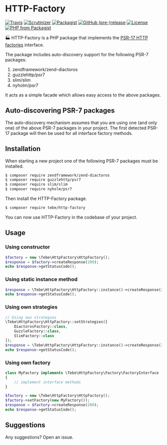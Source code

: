 # HTTP-Factory

[![Travis](https://img.shields.io/travis/tbreuss/http-factory.svg)](https://travis-ci.org/tbreuss/http-factory)
[![Scrutinizer](https://img.shields.io/scrutinizer/g/tbreuss/http-factory.svg)](https://scrutinizer-ci.com/g/tbreuss/http-factory/)
[![Packagist](https://img.shields.io/packagist/dt/tebe/http-factory.svg)](https://packagist.org/packages/tebe/http-factory)
[![GitHub (pre-)release](https://img.shields.io/github/release/tbreuss/http-factory/all.svg)](https://github.com/tbreuss/http-factory/releases)
[![License](https://img.shields.io/github/license/tbreuss/http-factory.svg)](https://github.com/tbreuss/http-factory/blob/master/LICENSE)
[![PHP from Packagist](https://img.shields.io/packagist/php-v/tebe/http-factory.svg)](https://packagist.org/packages/tebe/http-factory)


:factory: HTTP-Factory is a PHP package that implements the [PSR-17 HTTP factories](https://www.php-fig.org/psr/psr-17/) interface.

The package includes auto-discovery support for the following PSR-7 packages:

1. zendframework/zend-diactoros
2. guzzlehttp/psr7  
3. slim/slim
4. nyholm/psr7

It acts as a simple facade which allows easy access to the above packages.


## Auto-discovering PSR-7 packages 

The auto-discovery mechanism assumes that you are using one (and only one) of the above PSR-7 packages in your project.
The first detected PSR-17 package will then be used for all interface factory methods.


## Installation

When starting a new project one of the following PSR-7 packages must be installed.

~~~bash
$ composer require zendframework/zend-diactoros
$ composer require guzzlehttp/psr7
$ composer require slim/slim
$ composer require nyholm/psr7
~~~

Then install the HTTP-Factory package.

~~~bash
$ composer require tebe/http-factory
~~~

You can now use HTTP-Factory in the codebase of your project.


## Usage

### Using constructor

~~~php
$factory = new \Tebe\HttpFactory\HttpFactory();
$response = $factory->createResponse(200);
echo $response->getStatusCode();
~~~

### Using static instance method

~~~php
$response = \Tebe\HttpFactory\HttpFactory::instance()->createResponse(200);
echo $response->getStatusCode();
~~~

### Using own strategies 

~~~php
// Using own strategies
\Tebe\HttpFactory\HttpFactory::setStrategies([
    DiactorosFactory::class,
    GuzzleFactory::class,
    SlimFactory::class
]);
$response = \Tebe\HttpFactory\HttpFactory::instance()->createResponse(200);
echo $response->getStatusCode();
~~~

### Using own factory

~~~php
class MyFactory implements \Tebe\HttpFactory\Factory\FactoryInterface
{
    // implement interface methods
}

$factory = new \Tebe\HttpFactory\HttpFactory();
$factory->setFactory(new MyFactory());
$response = $factory->createResponse(200);
echo $response->getStatusCode();
~~~

## Suggestions

Any suggestions? Open an issue.
